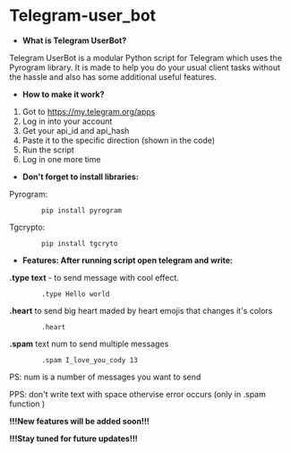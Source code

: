 # Telegram-user_bot


- **What is Telegram UserBot?**

Telegram UserBot is a modular Python script for Telegram which uses the Pyrogram library. It is made to help you do your usual client tasks without the hassle and also has some additional useful features.


- **How to make it work?**

1. Got to https://my.telegram.org/apps
2. Log in into your account
3. Get your api_id and api_hash
4. Paste it to the specific direction (shown in the code)
5. Run the script
6. Log in one more time


- **Don't forget to install libraries:**


Pyrogram:

            pip install pyrogram
Tgcrypto:

            pip install tgcryto


- **Features: After running script open telegram and write:**

 **.type text** - to send message with cool effect.
 
 
            .type Hello world 
    

 **.heart** to send big heart maded by heart emojis that changes it's colors
 
            .heart
 

 **.spam** text num to send multiple messages
 
            .spam I_love_you_cody 13
   
   PS: num is a number of messages you want to send
   
   PPS: don't write text with space othervise error occurs (only in .spam function )
   
    

**!!!New features will be added soon!!!**

**!!!Stay tuned for future updates!!!**

